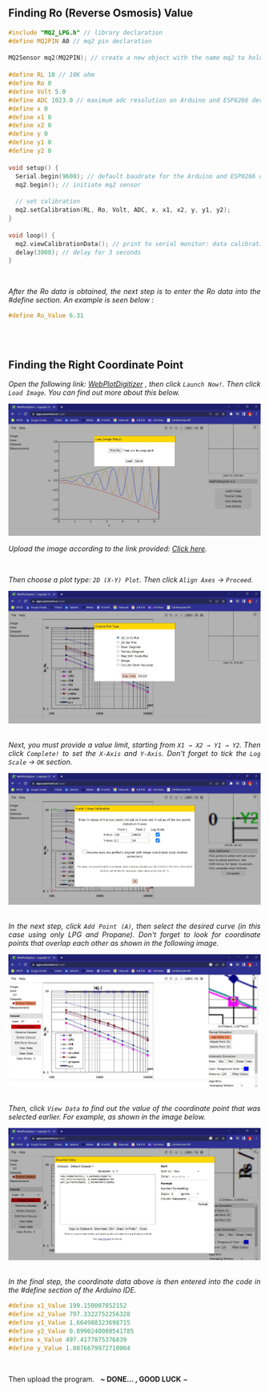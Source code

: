 ## Finding Ro (Reverse Osmosis) Value

```ino
#include "MQ2_LPG.h" // library declaration
#define MQ2PIN A0 // mq2 pin declaration

MQ2Sensor mq2(MQ2PIN); // create a new object with the name mq2 to hold the MQ2Sensor class

#define RL 10 // 10K ohm
#define Ro 0
#define Volt 5.0
#define ADC 1023.0 // maximum adc resolution on Arduino and ESP8266 development boards
#define x 0
#define x1 0
#define x2 0
#define y 0
#define y1 0
#define y2 0

void setup() {
  Serial.begin(9600); // default baudrate for the Arduino and ESP8266 development boards
  mq2.begin(); // initiate mq2 sensor

  // set calibration
  mq2.setCalibration(RL, Ro, Volt, ADC, x, x1, x2, y, y1, y2);
}

void loop() {  
  mq2.viewCalibrationData(); // print to serial monitor: data calibration
  delay(3000); // delay for 3 seconds
}
```

<br>

<div align="justify">
  
<i>After the Ro data is obtained, the next step is to enter the Ro data into the #define section. An example is seen below :</i>

```ino
#define Ro_Value 6.31
```

<br><br>

## Finding the Right Coordinate Point

<i>Open the following link: <a href="https://automeris.io/WebPlotDigitizer/">WebPlotDigitizer</a> , then click ``` Launch Now! ```. Then click ``` Load Image ```. You can find out more about this below.</i>

<img src="../documentation/experiment/Load Image.jpg" alt="load-image">

<i>Upload the image according to the link provided: <a href="../documentation/experiment/Calibration Graph.jpg" alt="calibration-graph">Click here</a>.</i>

<br>

<i>Then choose a plot type: ``` 2D (X-Y) Plot ```. Then click ``` Align Axes ``` → ``` Proceed ```.</i>

<img src="../documentation/experiment/Plot Type.jpg" alt="plot-type"><br><br>

<i>Next, you must provide a value limit, starting from ``` X1 → X2 → Y1 → Y2 ```. Then click ``` Complete! ``` to set the ``` X-Axis ``` and ``` Y-Axis ```. Don't forget to tick the ``` Log Scale ``` → ``` OK ``` section.</i>
  
<img src="../documentation/experiment/Axes Calibration.jpg" alt="axes-calibration"><br><br>

<i>In the next step, click ``` Add Point (A) ```, then select the desired curve (in this case using only LPG and Propane). Don't forget to look for coordinate points that overlap each other as shown in the following image.</i>

<img src="../documentation/experiment/Add Point.jpg" alt="add-point"><br><br>

<i>Then, click ``` View Data ``` to find out the value of the coordinate point that was selected earlier. For example, as shown in the image below.</i>

<img src="../documentation/experiment/View Data.jpg" alt="view-data"><br><br>

<i>In the final step, the coordinate data above is then entered into the code in the #define section of the Arduino IDE.</i>

```ino
#define x1_Value 199.150007852152
#define x2_Value 797.3322752256328
#define y1_Value 1.664988323698715
#define y2_Value 0.8990240080541785
#define x_Value 497.4177875376839
#define y_Value 1.0876679972710004
```
<br>
  
  Then upload the program.&nbsp;&nbsp;&nbsp;<strong>~ DONE... , GOOD LUCK</strong> ~

</div>
